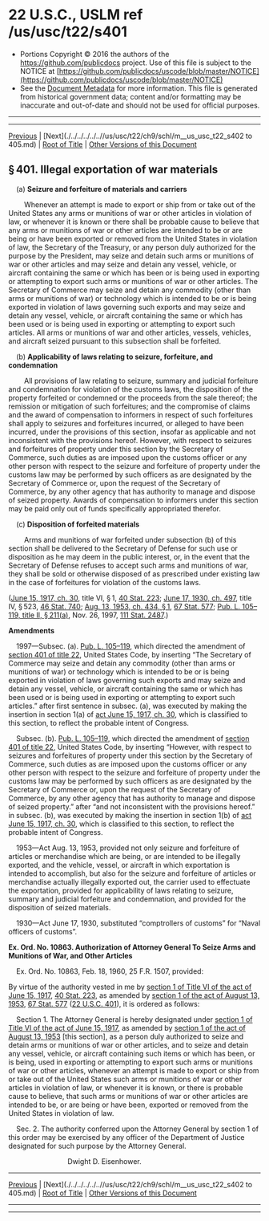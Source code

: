 ---
---

# 22 U.S.C., USLM ref /us/usc/t22/s401

* Portions Copyright © 2016 the authors of the https://github.com/publicdocs project.
  Use of this file is subject to the NOTICE at [https://github.com/publicdocs/uscode/blob/master/NOTICE](https://github.com/publicdocs/uscode/blob/master/NOTICE)
* See the [Document Metadata](././../../../../..//README.md) for more information.
  This file is generated from historical government data; content and/or formatting may be inaccurate and out-of-date and should not be used for official purposes.

----------
----------

[Previous](./../../../../..//us/usc/t22/ch9/schI/m__us_usc_t22_ch9_schI.md) | [Next](./../../../../..//us/usc/t22/ch9/schI/m__us_usc_t22_s402 to 405.md) | [Root of Title](./../../../../../) | [Other Versions of this Document](https://publicdocs.github.io/go/links?ns=uslm&ref=%2Fus%2Fusc%2Ft22%2Fs401)

## § 401. Illegal exportation of war materials

    (a) __Seizure and forfeiture of materials and carriers__ 

        Whenever an attempt is made to export or ship from or take out of the United States any arms or munitions of war or other articles in violation of law, or whenever it is known or there shall be probable cause to believe that any arms or munitions of war or other articles are intended to be or are being or have been exported or removed from the United States in violation of law, the Secretary of the Treasury, or any person duly authorized for the purpose by the President, may seize and detain such arms or munitions of war or other articles and may seize and detain any vessel, vehicle, or aircraft containing the same or which has been or is being used in exporting or attempting to export such arms or munitions of war or other articles. The Secretary of Commerce may seize and detain any commodity (other than arms or munitions of war) or technology which is intended to be or is being exported in violation of laws governing such exports and may seize and detain any vessel, vehicle, or aircraft containing the same or which has been used or is being used in exporting or attempting to export such articles. All arms or munitions of war and other articles, vessels, vehicles, and aircraft seized pursuant to this subsection shall be forfeited.

    (b) __Applicability of laws relating to seizure, forfeiture, and condemnation__ 

        All provisions of law relating to seizure, summary and judicial forfeiture and condemnation for violation of the customs laws, the disposition of the property forfeited or condemned or the proceeds from the sale thereof; the remission or mitigation of such forfeitures; and the compromise of claims and the award of compensation to informers in respect of such forfeitures shall apply to seizures and forfeitures incurred, or alleged to have been incurred, under the provisions of this section, insofar as applicable and not inconsistent with the provisions hereof. However, with respect to seizures and forfeitures of property under this section by the Secretary of Commerce, such duties as are imposed upon the customs officer or any other person with respect to the seizure and forfeiture of property under the customs law may be performed by such officers as are designated by the Secretary of Commerce or, upon the request of the Secretary of Commerce, by any other agency that has authority to manage and dispose of seized property. Awards of compensation to informers under this section may be paid only out of funds specifically appropriated therefor.

    (c) __Disposition of forfeited materials__ 

        Arms and munitions of war forfeited under subsection (b) of this section shall be delivered to the Secretary of Defense for such use or disposition as he may deem in the public interest, or, in the event that the Secretary of Defense refuses to accept such arms and munitions of war, they shall be sold or otherwise disposed of as prescribed under existing law in the case of forfeitures for violation of the customs laws.

([June 15, 1917, ch. 30][/us/act/1917-06-15/ch30], title VI, § 1, [40 Stat. 223][/us/stat/40/223]; [June 17, 1930, ch. 497][/us/act/1930-06-17/ch497], title IV, § 523, [46 Stat. 740][/us/stat/46/740]; [Aug. 13, 1953, ch. 434, § 1][/us/act/1953-08-13/ch434/s1], [67 Stat. 577][/us/stat/67/577]; [Pub. L. 105–119, title II, § 211(a)][/us/pl/105/119/s211/a], Nov. 26, 1997, [111 Stat. 2487][/us/stat/111/2487].)

 __Amendments__ 

    1997—Subsec. (a). [Pub. L. 105–119][/us/pl/105/119], which directed the amendment of [section 401 of title 22][/us/usc/t22/s401], United States Code, by inserting “The Secretary of Commerce may seize and detain any commodity (other than arms or munitions of war) or technology which is intended to be or is being exported in violation of laws governing such exports and may seize and detain any vessel, vehicle, or aircraft containing the same or which has been used or is being used in exporting or attempting to export such articles.” after first sentence in subsec. (a), was executed by making the insertion in section 1(a) of [act June 15, 1917, ch. 30][/us/act/1917-06-15/ch30], which is classified to this section, to reflect the probable intent of Congress.

    Subsec. (b). [Pub. L. 105–119][/us/pl/105/119], which directed the amendment of [section 401 of title 22][/us/usc/t22/s401], United States Code, by inserting “However, with respect to seizures and forfeitures of property under this section by the Secretary of Commerce, such duties as are imposed upon the customs officer or any other person with respect to the seizure and forfeiture of property under the customs law may be performed by such officers as are designated by the Secretary of Commerce or, upon the request of the Secretary of Commerce, by any other agency that has authority to manage and dispose of seized property.” after “and not inconsistent with the provisions hereof.” in subsec. (b), was executed by making the insertion in section 1(b) of [act June 15, 1917, ch. 30][/us/act/1917-06-15/ch30], which is classified to this section, to reflect the probable intent of Congress.

    1953—Act Aug. 13, 1953, provided not only seizure and forfeiture of articles or merchandise which are being, or are intended to be illegally exported, and the vehicle, vessel, or aircraft in which exportation is intended to accomplish, but also for the seizure and forfeiture of articles or merchandise actually illegally exported out, the carrier used to effectuate the exportation, provided for applicability of laws relating to seizure, summary and judicial forfeiture and condemnation, and provided for the disposition of seized materials.

    1930—Act June 17, 1930, substituted “comptrollers of customs” for “Naval officers of customs”.

 __Ex. Ord. No. 10863. Authorization of Attorney General To Seize Arms and Munitions of War, and Other Articles__ 

    Ex. Ord. No. 10863, Feb. 18, 1960, 25 F.R. 1507, provided:

By virtue of the authority vested in me by [section 1 of Title VI of the act of June 15, 1917][/us/act/1917-06-15/s1], [40 Stat. 223][/us/stat/40/223], as amended by [section 1 of the act of August 13, 1953][/us/act/1953-08-13/s1], [67 Stat. 577][/us/stat/67/577] ([22 U.S.C. 401][/us/usc/t22/s401]), it is ordered as follows:

    Section 1. The Attorney General is hereby designated under [section 1 of Title VI of the act of June 15, 1917][/us/act/1917-06-15/s1], as amended by [section 1 of the act of August 13, 1953][/us/act/1953-08-13/s1] \[this section\], as a person duly authorized to seize and detain arms or munitions of war or other articles, and to seize and detain any vessel, vehicle, or aircraft containing such items or which has been, or is being, used in exporting or attempting to export such arms or munitions of war or other articles, whenever an attempt is made to export or ship from or take out of the United States such arms or munitions of war or other articles in violation of law, or whenever it is known, or there is probable cause to believe, that such arms or munitions of war or other articles are intended to be, or are being or have been, exported or removed from the United States in violation of law.

    Sec. 2. The authority conferred upon the Attorney General by section 1 of this order may be exercised by any officer of the Department of Justice designated for such purpose by the Attorney General.

                              Dwight D. Eisenhower.

----------

[Previous](./../../../../..//us/usc/t22/ch9/schI/m__us_usc_t22_ch9_schI.md) | [Next](./../../../../..//us/usc/t22/ch9/schI/m__us_usc_t22_s402 to 405.md) | [Root of Title](./../../../../../) | [Other Versions of this Document](https://publicdocs.github.io/go/links?ns=uslm&ref=%2Fus%2Fusc%2Ft22%2Fs401)

----------
----------

[/us/act/1917-06-15/ch30]: https://publicdocs.github.io/go/links?ns=uslm&ref=%2Fus%2Fact%2F1917-06-15%2Fch30
[/us/stat/40/223]: https://publicdocs.github.io/go/links?ns=uslm&ref=%2Fus%2Fstat%2F40%2F223
[/us/act/1930-06-17/ch497]: https://publicdocs.github.io/go/links?ns=uslm&ref=%2Fus%2Fact%2F1930-06-17%2Fch497
[/us/stat/46/740]: https://publicdocs.github.io/go/links?ns=uslm&ref=%2Fus%2Fstat%2F46%2F740
[/us/act/1953-08-13/ch434/s1]: https://publicdocs.github.io/go/links?ns=uslm&ref=%2Fus%2Fact%2F1953-08-13%2Fch434%2Fs1
[/us/stat/67/577]: https://publicdocs.github.io/go/links?ns=uslm&ref=%2Fus%2Fstat%2F67%2F577
[/us/pl/105/119/s211/a]: https://publicdocs.github.io/go/links?ns=uslm&ref=%2Fus%2Fpl%2F105%2F119%2Fs211%2Fa
[/us/stat/111/2487]: https://publicdocs.github.io/go/links?ns=uslm&ref=%2Fus%2Fstat%2F111%2F2487
[/us/pl/105/119]: https://publicdocs.github.io/go/links?ns=uslm&ref=%2Fus%2Fpl%2F105%2F119
[/us/usc/t22/s401]: https://publicdocs.github.io/go/links?ns=uslm&ref=%2Fus%2Fusc%2Ft22%2Fs401
[/us/act/1917-06-15/ch30]: https://publicdocs.github.io/go/links?ns=uslm&ref=%2Fus%2Fact%2F1917-06-15%2Fch30
[/us/pl/105/119]: https://publicdocs.github.io/go/links?ns=uslm&ref=%2Fus%2Fpl%2F105%2F119
[/us/usc/t22/s401]: https://publicdocs.github.io/go/links?ns=uslm&ref=%2Fus%2Fusc%2Ft22%2Fs401
[/us/act/1917-06-15/ch30]: https://publicdocs.github.io/go/links?ns=uslm&ref=%2Fus%2Fact%2F1917-06-15%2Fch30
[/us/act/1917-06-15/s1]: https://publicdocs.github.io/go/links?ns=uslm&ref=%2Fus%2Fact%2F1917-06-15%2Fs1
[/us/stat/40/223]: https://publicdocs.github.io/go/links?ns=uslm&ref=%2Fus%2Fstat%2F40%2F223
[/us/act/1953-08-13/s1]: https://publicdocs.github.io/go/links?ns=uslm&ref=%2Fus%2Fact%2F1953-08-13%2Fs1
[/us/stat/67/577]: https://publicdocs.github.io/go/links?ns=uslm&ref=%2Fus%2Fstat%2F67%2F577
[/us/usc/t22/s401]: https://publicdocs.github.io/go/links?ns=uslm&ref=%2Fus%2Fusc%2Ft22%2Fs401
[/us/act/1917-06-15/s1]: https://publicdocs.github.io/go/links?ns=uslm&ref=%2Fus%2Fact%2F1917-06-15%2Fs1
[/us/act/1953-08-13/s1]: https://publicdocs.github.io/go/links?ns=uslm&ref=%2Fus%2Fact%2F1953-08-13%2Fs1


